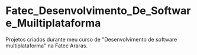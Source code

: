 # Fatec_Desenvolvimento_De_Software_Muiltiplataforma
Projetos criados durante meu curso de "Desenvolvimento de software multiplataforma" na Fatec Araras.
